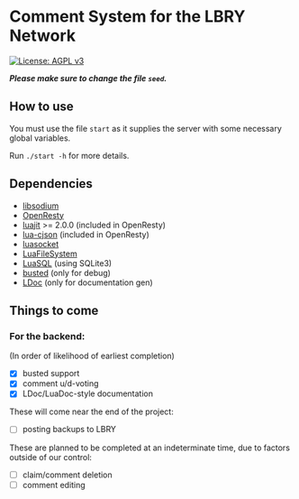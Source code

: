 # Comment System for the LBRY Network

[![License: AGPL v3](https://img.shields.io/badge/License-AGPL%20v3-blue.svg)](https://www.gnu.org/licenses/agpl-3.0)

***Please make sure to change the file `seed`.***

## How to use

You must use the file `start` as it supplies the server with some necessary global variables.

Run `./start -h` for more details.

## Dependencies

* [libsodium](https://github.com/jedisct1/libsodium)
* [OpenResty](https://openresty.org/en/)
* [luajit](http://luajit.org/luajit.html) >= 2.0.0 (included in OpenResty)
* [lua-cjson](https://github.com/mpx/lua-cjson) (included in OpenResty)
* [luasocket](https://github.com/diegonehab/luasocket)
* [LuaFileSystem](https://keplerproject.github.io/luafilesystem/)
* [LuaSQL](https://keplerproject.github.io/luasql/) (using SQLite3)
* [busted](https://olivinelabs.com/busted/) (only for debug)
* [LDoc](https://github.com/stevedonovan/LDoc) (only for documentation gen)

## Things to come

### For the backend:

(In order of likelihood of earliest completion)

- [x] busted support
- [x] comment u/d-voting
- [x] LDoc/LuaDoc-style documentation

These will come near the end of the project:

- [ ] posting backups to LBRY

These are planned to be completed at an indeterminate time, due to factors outside of our control:

- [ ] claim/comment deletion
- [ ] comment editing
